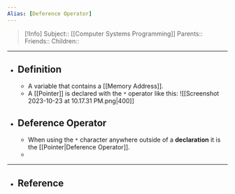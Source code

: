 ```yaml
---
Alias: [Deference Operator]
---
```

> [!Info]
> Subject:: [[Computer Systems Programming]]
> Parents:: 
> Friends:: 
> Children:: 
---
- ## Definition
	- A variable that contains a [[Memory Address]]. 
	- A [[Pointer]] is declared with the `*` operator like this:
	  ![[Screenshot 2023-10-23 at 10.17.31 PM.png|400]]
- ## Deference Operator
	- When using the `*` character anywhere outside of a **declaration** it is the [[Pointer|Deference Operator]].
	- 
---
- ## Reference